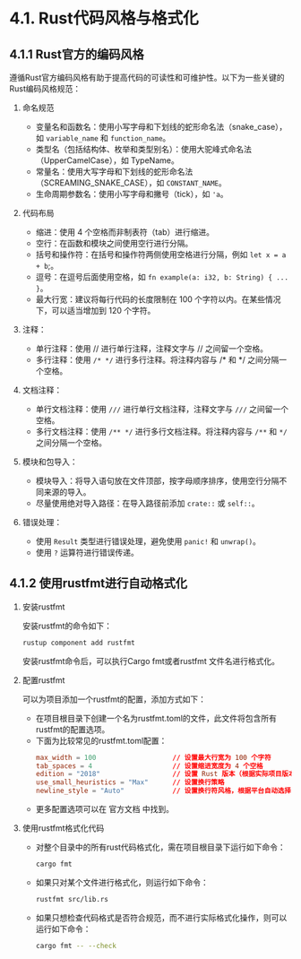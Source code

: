 # 4.1. Rust代码风格与格式化

## 4.1.1 Rust官方的编码风格

遵循Rust官方编码风格有助于提高代码的可读性和可维护性。以下为一些关键的Rust编码风格规范：

1. 命名规范
    - 变量名和函数名：使用小写字母和下划线的蛇形命名法（snake_case），如 `variable_name` 和 `function_name`。
    - 类型名（包括结构体、枚举和类型别名）：使用大驼峰式命名法（UpperCamelCase），如 TypeName。
    - 常量名：使用大写字母和下划线的蛇形命名法（SCREAMING_SNAKE_CASE），如 `CONSTANT_NAME`。
    - 生命周期参数名：使用小写字母和撇号（tick），如 `'a`。

2. 代码布局
    - 缩进：使用 4 个空格而非制表符（tab）进行缩进。
    - 空行：在函数和模块之间使用空行进行分隔。
    - 括号和操作符：在括号和操作符两侧使用空格进行分隔，例如 `let x = a + b`;。
    - 逗号：在逗号后面使用空格，如 `fn example(a: i32, b: String) { ... }`。
    - 最大行宽：建议将每行代码的长度限制在 100 个字符以内。在某些情况下，可以适当增加到 120 个字符。

3. 注释：
    - 单行注释：使用 // 进行单行注释，注释文字与 // 之间留一个空格。
    - 多行注释：使用 `/* */` 进行多行注释。将注释内容与 /* 和 */ 之间分隔一个空格。

4. 文档注释：
    - 单行文档注释：使用 `///` 进行单行文档注释，注释文字与 `///` 之间留一个空格。
    - 多行文档注释：使用 `/** */` 进行多行文档注释。将注释内容与 `/**` 和 `*/` 之间分隔一个空格。

5. 模块和包导入：
    - 模块导入：将导入语句放在文件顶部，按字母顺序排序，使用空行分隔不同来源的导入。
    - 尽量使用绝对导入路径：在导入路径前添加 `crate::` 或 `self::`。

6. 错误处理：
    - 使用 `Result` 类型进行错误处理，避免使用 `panic!` 和 `unwrap()`。
    - 使用 `?` 运算符进行错误传递。

## 4.1.2 使用rustfmt进行自动格式化

1. 安装rustfmt

    安装rustfmt的命令如下：

    ```bash
    rustup component add rustfmt
    ```

    安装rustfmt命令后，可以执行Cargo fmt或者rustfmt 文件名进行格式化。

2. 配置rustfmt

    可以为项目添加一个rustfmt的配置，添加方式如下：
    - 在项目根目录下创建一个名为rustfmt.toml的文件，此文件将包含所有rustfmt的配置选项。
    - 下面为比较常见的rustfmt.toml配置：
        ```toml
        max_width = 100                   // 设置最大行宽为 100 个字符
        tab_spaces = 4                    // 设置缩进宽度为 4 个空格
        edition = "2018"                  // 设置 Rust 版本（根据实际项目版本进行调整）
        use_small_heuristics = "Max"      // 设置换行策略
        newline_style = "Auto"            // 设置换行符风格，根据平台自动选择
        ```
    - 更多配置选项可以在 官方文档 中找到。

3. 使用rustfmt格式化代码

    - 对整个目录中的所有rust代码格式化，需在项目根目录下运行如下命令：
        ```bash
        cargo fmt
        ```
    - 如果只对某个文件进行格式化，则运行如下命令：
        ```bash
        rustfmt src/lib.rs
        ```
    - 如果只想检查代码格式是否符合规范，而不进行实际格式化操作，则可以运行如下命令：
        ```bash
        cargo fmt -- --check
        ```
